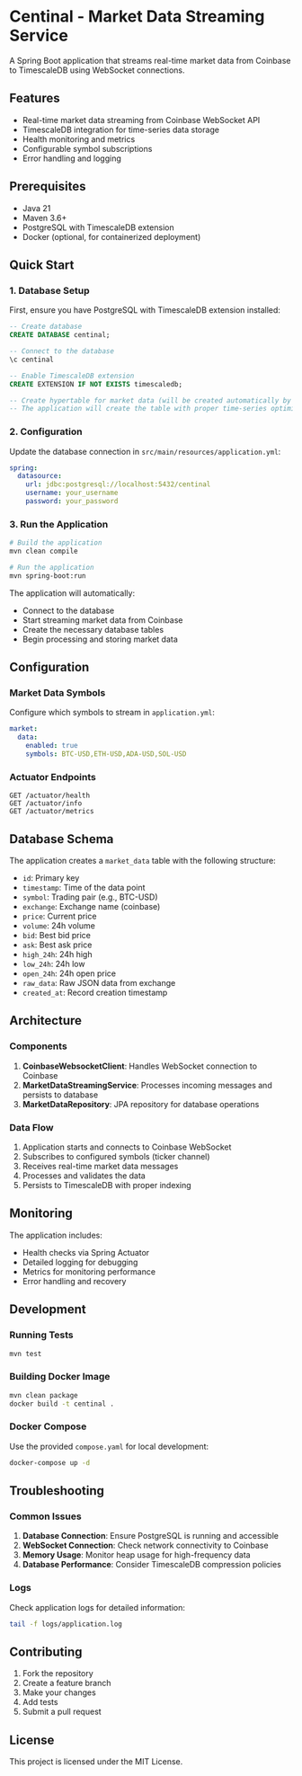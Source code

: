# Centinal - Market Data Streaming Service

A Spring Boot application that streams real-time market data from Coinbase to TimescaleDB using WebSocket connections.

## Features

- Real-time market data streaming from Coinbase WebSocket API
- TimescaleDB integration for time-series data storage
- Health monitoring and metrics
- Configurable symbol subscriptions
- Error handling and logging

## Prerequisites

- Java 21
- Maven 3.6+
- PostgreSQL with TimescaleDB extension
- Docker (optional, for containerized deployment)

## Quick Start

### 1. Database Setup

First, ensure you have PostgreSQL with TimescaleDB extension installed:

```sql
-- Create database
CREATE DATABASE centinal;

-- Connect to the database
\c centinal

-- Enable TimescaleDB extension
CREATE EXTENSION IF NOT EXISTS timescaledb;

-- Create hypertable for market data (will be created automatically by JPA)
-- The application will create the table with proper time-series optimization
```

### 2. Configuration

Update the database connection in `src/main/resources/application.yml`:

```yaml
spring:
  datasource:
    url: jdbc:postgresql://localhost:5432/centinal
    username: your_username
    password: your_password
```

### 3. Run the Application

```bash
# Build the application
mvn clean compile

# Run the application
mvn spring-boot:run
```

The application will automatically:
- Connect to the database
- Start streaming market data from Coinbase
- Create the necessary database tables
- Begin processing and storing market data

## Configuration

### Market Data Symbols

Configure which symbols to stream in `application.yml`:

```yaml
market:
  data:
    enabled: true
    symbols: BTC-USD,ETH-USD,ADA-USD,SOL-USD
```

### Actuator Endpoints
```
GET /actuator/health
GET /actuator/info
GET /actuator/metrics
```

## Database Schema

The application creates a `market_data` table with the following structure:

- `id`: Primary key
- `timestamp`: Time of the data point
- `symbol`: Trading pair (e.g., BTC-USD)
- `exchange`: Exchange name (coinbase)
- `price`: Current price
- `volume`: 24h volume
- `bid`: Best bid price
- `ask`: Best ask price
- `high_24h`: 24h high
- `low_24h`: 24h low
- `open_24h`: 24h open price
- `raw_data`: Raw JSON data from exchange
- `created_at`: Record creation timestamp

## Architecture

### Components

1. **CoinbaseWebsocketClient**: Handles WebSocket connection to Coinbase
2. **MarketDataStreamingService**: Processes incoming messages and persists to database
3. **MarketDataRepository**: JPA repository for database operations

### Data Flow

1. Application starts and connects to Coinbase WebSocket
2. Subscribes to configured symbols (ticker channel)
3. Receives real-time market data messages
4. Processes and validates the data
5. Persists to TimescaleDB with proper indexing

## Monitoring

The application includes:

- Health checks via Spring Actuator
- Detailed logging for debugging
- Metrics for monitoring performance
- Error handling and recovery

## Development

### Running Tests

```bash
mvn test
```

### Building Docker Image

```bash
mvn clean package
docker build -t centinal .
```

### Docker Compose

Use the provided `compose.yaml` for local development:

```bash
docker-compose up -d
```

## Troubleshooting

### Common Issues

1. **Database Connection**: Ensure PostgreSQL is running and accessible
2. **WebSocket Connection**: Check network connectivity to Coinbase
3. **Memory Usage**: Monitor heap usage for high-frequency data
4. **Database Performance**: Consider TimescaleDB compression policies

### Logs

Check application logs for detailed information:

```bash
tail -f logs/application.log
```

## Contributing

1. Fork the repository
2. Create a feature branch
3. Make your changes
4. Add tests
5. Submit a pull request

## License

This project is licensed under the MIT License.
